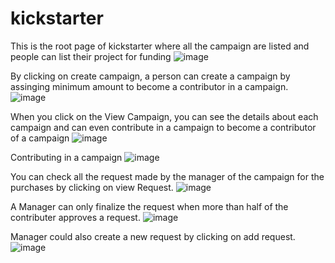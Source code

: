 ﻿# kickstarter
 
 This is the root page of kickstarter where all the campaign are listed and people can list their project for funding
![image](https://user-images.githubusercontent.com/80789344/185430139-e8bd7088-ab8e-4719-b9cc-58b1c64c8522.png)

By clicking on create campaign, a person can create a campaign by assinging minimum amount to become a contributor in a campaign.
![image](https://user-images.githubusercontent.com/80789344/185431545-8217f5d0-7bf9-4d80-902c-913e835c1ada.png)

When you click on the View Campaign, you can see the details about each campaign and can even contribute in a campaign to become a contributor of a campaign
![image](https://user-images.githubusercontent.com/80789344/185430193-12c0772a-798e-4ac1-8fc8-59bf0221669e.png)

Contributing in a campaign
![image](https://user-images.githubusercontent.com/80789344/185430286-3a4a473c-f87a-4923-9440-366a5b70ebb7.png)

You can check all the request made by the manager of the campaign for the purchases by clicking on view Request.
![image](https://user-images.githubusercontent.com/80789344/185430071-3eb15040-1033-4b9a-96e5-ae28d9c6c68d.png)

A Manager can only finalize the request when more than half of the contributer approves a request.
![image](https://user-images.githubusercontent.com/80789344/185430402-23f97a12-9a72-4d9b-91b8-1fded2a9feb8.png)

Manager could also create a new request by clicking on add request.
![image](https://user-images.githubusercontent.com/80789344/185430933-4c546388-4952-45d4-9bc5-6fc2a3ca957b.png)
